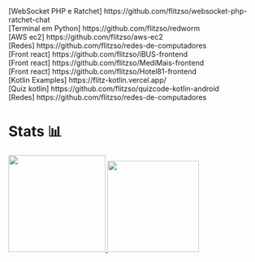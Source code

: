 
<div>
  [WebSocket PHP e Ratchet] https://github.com/flitzso/websocket-php-ratchet-chat <br />
  [Terminal em Python] https://github.com/flitzso/redworm <br />
  [AWS ec2] https://github.com/flitzso/aws-ec2 <br />
  [Redes] https://github.com/flitzso/redes-de-computadores <br />
  [Front react] https://github.com/flitzso/iBUS-frontend <br />
  [Front react] https://github.com/flitzso/MediMais-frontend <br />
  [Front react] https://github.com/flitzso/Hotel81-frontend <br />
  [Kotlin Examples] https://flitz-kotlin.vercel.app/ <br />
  [Quiz kotlin] https://github.com/flitzso/quizcode-kotlin-android <br />
  [Redes] https://github.com/flitzso/redes-de-computadores
<div>
  <h1>Stats 📊</h1>
  <a href="https://github.com/flitzso">
    <img height="191em" src="https://github-readme-stats.vercel.app/api/top-langs/?username=flitzso&layout=compact&langs_count=10&theme=dark"/>
    <img height="180em" src="https://github-readme-stats.vercel.app/api?username=flitzso&show_icons=true&theme=dark&include_all_commits=true&count_private=true"/>
  </a>
</div>

</div>
